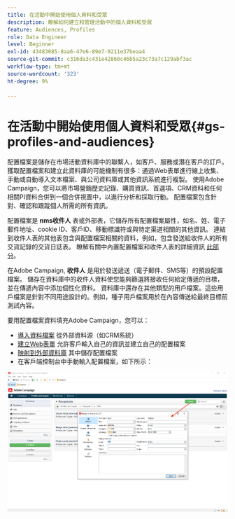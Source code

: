 ```yaml
---
title: 在活動中開始使用個人資料和受眾
description: 瞭解如何建立和管理活動中的個人資料和受眾
feature: Audiences, Profiles
role: Data Engineer
level: Beginner
exl-id: 43483085-8aa6-47e6-89e7-9211e37beaa4
source-git-commit: c316da3c431e42860c46b5a23c73a7c129abf3ac
workflow-type: tm+mt
source-wordcount: '323'
ht-degree: 9%

---
```


# 在活動中開始使用個人資料和受眾{#gs-profiles-and-audiences}

配置檔案是儲存在市場活動資料庫中的聯繫人，如客戶、服務或潛在客戶的訂戶。 獲取配置檔案和建立此資料庫的可能機制有很多：通過Web表單進行線上收集、手動或自動導入文本檔案、與公司資料庫或其他資訊系統進行複製。 使用Adobe Campaign，您可以將市場營銷歷史記錄、購買資訊、首選項、CRM資料和任何相關PI資料合併到一個合併視圖中，以進行分析和採取行動。 配置檔案包含針對、確認和跟蹤個人所需的所有資訊。

配置檔案是 **nms收件人** 表或外部表，它儲存所有配置檔案屬性，如名、姓、電子郵件地址、cookie ID、客戶ID、移動標識符或與特定渠道相關的其他資訊。 連結到收件人表的其他表包含與配置檔案相關的資料，例如，包含發送給收件人的所有交貨記錄的交貨日誌表。 瞭解有關中內置配置檔案和收件人表的詳細資訊 [此部分](../dev/datamodel.md#ootb-profiles)。

在Adobe Campaign, **收件人** 是用於發送遞送（電子郵件、SMS等）的預設配置檔案。 儲存在資料庫中的收件人資料使您能夠篩選將接收任何給定傳遞的目標，並在傳遞內容中添加個性化資料。 資料庫中還存在其他類型的用戶檔案。這些用戶檔案是針對不同用途設計的。例如，種子用戶檔案用於在內容傳送給最終目標前測試內容。


要用配置檔案資料填充Adobe Campaign，您可以：

* [導入資料檔案](../start/import.md) 從外部資料源（如CRM系統）
* [建立Web表單](../dev/webapps.md) 允許客戶輸入自己的資訊並建立自己的配置檔案
* [映射到外部資料庫](../connect/fda.md) 其中儲存配置檔案
* 在客戶端控制台中手動輸入配置檔案，如下所示：

![](assets/create-profile.png)

<!--You can also select your message audience in an external file: recipients are stored not in the database, but in files. These are known as “external” deliveries. These contacts can be imported or not in Adobe Campaign. [Learn more](external-profiles.md).-->
